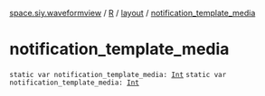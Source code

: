 [space.siy.waveformview](../../index.md) / [R](../index.md) / [layout](index.md) / [notification_template_media](./notification_template_media.md)

# notification_template_media

`static var notification_template_media: `[`Int`](https://kotlinlang.org/api/latest/jvm/stdlib/kotlin/-int/index.html)
`static var notification_template_media: `[`Int`](https://kotlinlang.org/api/latest/jvm/stdlib/kotlin/-int/index.html)